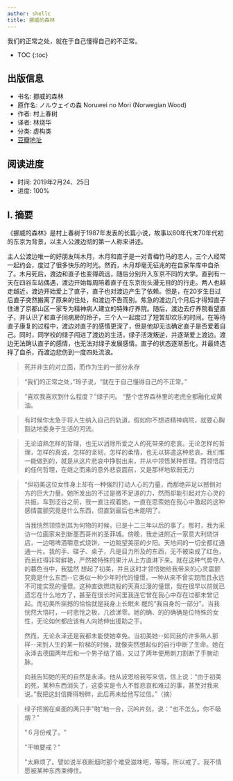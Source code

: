 ```yaml
---
author: shellc
title: 挪威的森林
---
```


我们的正常之处，就在于自己懂得自己的不正常。

<!--more-->

* TOC
{:toc}

## 出版信息

- 书名: 挪威的森林
- 原作名: ノルウェイの森 Noruwei no Mori (Norwegian Wood)
- 作者: 村上春树
- 译者: 林烧华
- 分类: 虚构类
- [豆瓣地址](https://book.douban.com/subject/2159042/)

## 阅读进度

- 时间: 2019年2月24、25日
- 进度: 100%

## I. 摘要

《挪威的森林》是村上春树于1987年发表的长篇小说，故事以60年代末70年代初的东京为背景，以主人公渡边彻的第一人称来讲述。

主人公渡边唯一的好朋友叫木月，木月和直子是一对青梅竹马的恋人，三个人经常一起约会，度过了很多快乐的时光。然而，木月却毫无征兆的在自家车库中自杀了。木月死后，渡边和直子也变得疏远，随后分别升入东京不同的大学。直到有一天在四谷车站偶遇，渡边开始每周陪着直子在东京街头漫无目的的行走。两人也越走越近，渡边开始爱上了直子，直子也对渡边产生了依赖。但是，在20岁生日过后直子突然搬离了原来的住处，和渡边不告而别。焦急的渡边几个月后才得知直子住进了京都山区一家专为精神病人建立的特殊疗养院。随后，渡边去疗养院看望直子，并认识了和直子同病房的玲子，三个人一起度过了短暂却欢乐的时间。在等待直子康复的过程中，渡边对直子的感情更深了，但是他却无法确定直子是否爱着自己。同时，同学校的绿子闯进了渡边的生活，绿子活泼叛逆，并逐渐爱上渡边。渡边无法确认直子的感情，也无法对绿子发展感情。直子的状态逐渐恶化，并最终选择了自杀，而渡边悲伤到一度四处流浪。

> 死并非生的对立面，而作为生的一部分永存

> “我们的正常之处，”玲子说，“就在于自己懂得自己的不正常。”

> “喜欢我喜欢到什么程度？”绿子问。 “整个世界森林里的老虎全都融化成黄油。

> 有时候你太急于将人生纳入自己的轨道。假如你不想进精神病院，就要心胸豁达地委身于生活的河流。

> 无论谙熟怎样的哲理，也无以消除所爱之人的死带来的悲哀。无论怎样的哲理，怎样的真诚，怎样的坚韧，怎样的柔情，也无以排遣这种悲哀。我们惟一能做到的，就是从这片悲哀中挣脱出来，并从中领悟某种哲理。而领悟后的任何哲理，在继之而来的意外悲哀面前，又是那样地软弱无力


> “但初美这位女性身上却有一种强烈打动人心的力量，而那绝非足以撼倒对方的巨大力量。她所发出的不过是微不足道的力，然而却能引起对方心灵的共振。车到涩谷之前，我一直注视着她，一直在思索她在我心中激起的这种感情震颤究竟是什么东西，但直到最后也未能明了。 
>
> 当我恍然领悟到其为何物的时候，已是十二三年以后的事了。那时，我为采访一位画家来到新墨西哥州的圣菲城。傍晚，我走进附近一家意大利烧饼店，一边喝啤酒嚼意式烧饼，一边眺望美丽的夕阳。天地间的一切全都红通通一片。我的手、碟子、桌子，凡是目力所及的东西，无不被染成了红色，而且红得非常鲜艳，严然被特殊的果汁从上方直淋下来。就在这种气势夺人的暮色当中，我猛然 想起了初美，并且这时才领悟她给我带来的心灵震颤究竟是什么东西--它类似一种少年时代的憧憬，一种从来不曾实现而且永远不可能实现的憧憬。这种直欲燃烧般的天真烂漫的憧憬，我在很早以前就已遗忘在什么地方了，甚至在很长时间里我连它曾在我心中存在过都未曾记起。而初美所摇撼的恰恰就是我身上长眠未 醒的“我自身的一部分”。当我恍然大悟时，一时悲怆之极，几欲涕零。她的确、的的确确是位特殊的女性，无论如何都应该有人向她伸出援助之手。 
>
>然而，无论永泽还是我都未能使她幸免。当初美她--如同我的许多熟人那样--来到人生的某一阶梯的时候，就像突然想起似的自行中断了生命。她在永泽去德国两年后和一个男子结了婚，又过了两年便用剃刀割断了手腕动脉。 
>
>向我告知她的死的自然是永泽。他从波恩给我写来信，信上说：“由于初美的死，某种东西消失了，这委实是令人不胜悲哀和难过的事，甚至对我来说。”我把这封信撕得粉碎，此后再未给他写过信。”（摘） 

> 绿子把搁在桌面的两只手"啪"地一合，沉吟片刻，说："也不怎么。你不吸烟？" 
>
> "６月份戒了。" 
>
> "干嘛要戒？" 
>
> "太麻烦了。譬如说半夜断烟时那个难受滋味吧，等等。所以戒了。我不情愿被某种东西束缚住。
